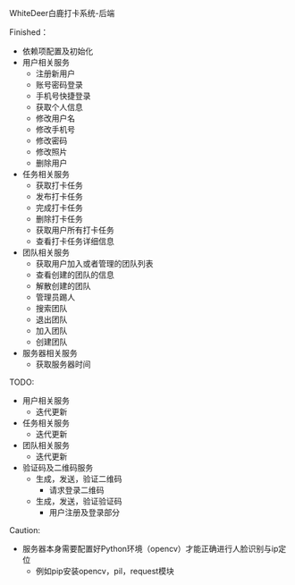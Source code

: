 WhiteDeer白鹿打卡系统-后端

Finished：
* 依赖项配置及初始化
* 用户相关服务
  * 注册新用户
  * 账号密码登录
  * 手机号快捷登录
  * 获取个人信息
  * 修改用户名
  * 修改手机号
  * 修改密码
  * 修改照片
  * 删除用户
* 任务相关服务
  * 获取打卡任务
  * 发布打卡任务
  * 完成打卡任务
  * 删除打卡任务
  * 获取用户所有打卡任务
  * 查看打卡任务详细信息
* 团队相关服务
  * 获取用户加入或者管理的团队列表
  * 查看创建的团队的信息
  * 解散创建的团队
  * 管理员踢人
  * 搜索团队
  * 退出团队
  * 加入团队
  * 创建团队
* 服务器相关服务
  * 获取服务器时间

TODO:
* 用户相关服务
  * 迭代更新
* 任务相关服务
  * 迭代更新
* 团队相关服务
  * 迭代更新
* 验证码及二维码服务
  * 生成，发送，验证二维码
    * 请求登录二维码
  * 生成，发送，验证验证码
    * 用户注册及登录部分

Caution:
* 服务器本身需要配置好Python环境（opencv）才能正确进行人脸识别与ip定位
  * 例如pip安装opencv，pil，request模块
